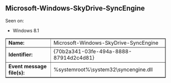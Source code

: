 ## Microsoft-Windows-SkyDrive-SyncEngine

Seen on:
* Windows 8.1

<table border="1" class="docutils">
  <tbody>
    <tr>
      <td><b>Name:</b></td>
      <td>Microsoft-Windows-SkyDrive-SyncEngine</td>
    </tr>
    <tr>
      <td><b>Identifier:</b></td>
      <td>{70b2a341-03fe-494a-8888-87914d2c4d81}</td>
    </tr>
    <tr>
      <td><b>Event message file(s):</b></td>
      <td>%systemroot%\system32\syncengine.dll</td>
    </tr>
  </tbody>
</table>

&nbsp;

